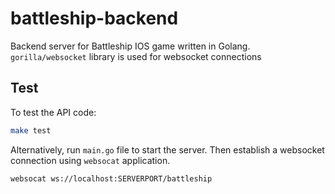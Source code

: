 # battleship-backend

Backend server for Battleship IOS game written in Golang. `gorilla/websocket` library is used for websocket connections

## Test

To test the API code:

```bash
make test
```

Alternatively, run `main.go` file to start the server. Then establish a websocket connection using `websocat` application.

```bash
websocat ws://localhost:SERVERPORT/battleship
```

